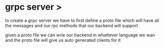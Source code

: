 

# grpc server >

to create a grpc server we have to first define a proto file
which will have all the messages and our rpc methods that our backend will support

given a proto file we can wrie our backend in whattever language we wan
and the proto file will give us auto generated clients for it